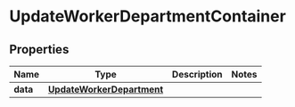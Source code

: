 

# UpdateWorkerDepartmentContainer


## Properties

| Name | Type | Description | Notes |
|------------ | ------------- | ------------- | -------------|
|**data** | [**UpdateWorkerDepartment**](UpdateWorkerDepartment.md) |  |  |



